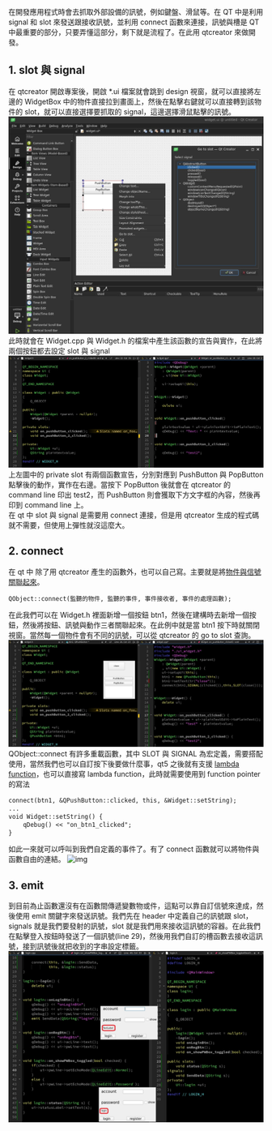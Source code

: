 在開發應用程式時會去抓取外部設備的訊號，例如鍵盤、滑鼠等。在 QT 中是利用 signal 和 slot 來發送跟接收訊號，並利用 connect 函數來連接，訊號與槽是 QT 中最重要的部分，只要弄懂這部分，剩下就是流程了。在此用 qtcreator 來做開發。

## 1. slot 與 signal
在 qtcreator 開啟專案後，開啟 *.ui 檔案就會跳到 design 視窗，就可以直接將左邊的 WidgetBox 中的物件直接拉到畫面上，然後在點擊右鍵就可以直接轉到該物件的 slot，就可以直接選擇要抓取的 signal，這邊選擇滑鼠點擊的訊號。
![img](https://github.com/JrPhy/QT6/blob/main/img/QT_slot.jpg)\
此時就會在 Widget.cpp 與 Widget.h 的檔案中產生該函數的宣告與實作，在此將兩個按鈕都去設定 slot 與 signal
![img](https://github.com/JrPhy/QT6/blob/main/img/QT_slot_func.jpg)\
上左圖中的 private slot 有兩個函數宣告，分別對應到 PushButton 與 PopButton 點擊後的動作，實作在右邊。當按下 PopButton 後就會在 qtcreator 的 command line 印出 test2，而 PushButton 則會獲取下方文字框的內容，然後再印到 command line 上。\
在 qt 中 slot 與 signal 是需要用 connect 連接，但是用 qtcreator 生成的程式碼就不需要，但使用上彈性就沒這麼大。

## 2. connect
在 qt 中 除了用 qtcreator 產生的函數外，也可以自己寫。主要就是將[物件與信號關聯起來](https://ithelp.ithome.com.tw/articles/10234353)。
```
QObject::connect(監聽的物件, 監聽的事件, 事件接收者, 事件的處理函數);
```
在此我們可以在 Widget.h 裡面新增一個按鈕 btn1，然後在建構時去新增一個按鈕，然後將按鈕、訊號與動作三者關聯起來。在此例中就是當 btn1 按下時就關閉視窗。當然每一個物件會有不同的訊號，可以從 qtcreator 的 go to slot 查詢。
![img](https://github.com/JrPhy/QT6/blob/main/img/QT_connect.jpg)
QObject::connect 有許多重載函數，其中 SLOT 與 SIGNAL 為宏定義，需要搭配使用，當然我們也可以自訂按下後要做什麼事，qt5 之後就有支援 [lambda function](https://github.com/JrPhy/CPP_tutorial/blob/main/Lambda_Expression.md)，也可以直接寫 lambda function，此時就需要使用到 function pointer 的寫法
```
connect(btn1, &QPushButton::clicked, this, &Widget::setString);
...
void Widget::setString() {
    qDebug() << "on_btn1_clicked";
}
```
如此一來就可以呼叫到我們自定義的事件了。有了 connect 函數就可以將物件與函數自由的連結。
![img](https://doc.qt.io/qt-6/images/abstract-connections.png)

## 3. emit
到目前為止函數還沒有在函數間傳遞變數物或件，這點可以靠自訂信號來達成，然後使用 emit 關鍵字來發送訊號。我們先在 header 中定義自己的訊號跟 slot，signals 就是我們要發射的訊號，slot 就是我們用來接收這訊號的容器。在此我們在點擊登入按鈕時發送了一個訊號(line 29)，然後用我們自訂的槽函數去接收這訊號，接到訊號後就把收到的字串設定標籤。
![img](https://github.com/JrPhy/QT6/blob/main/img/QT_emit.jpg)
